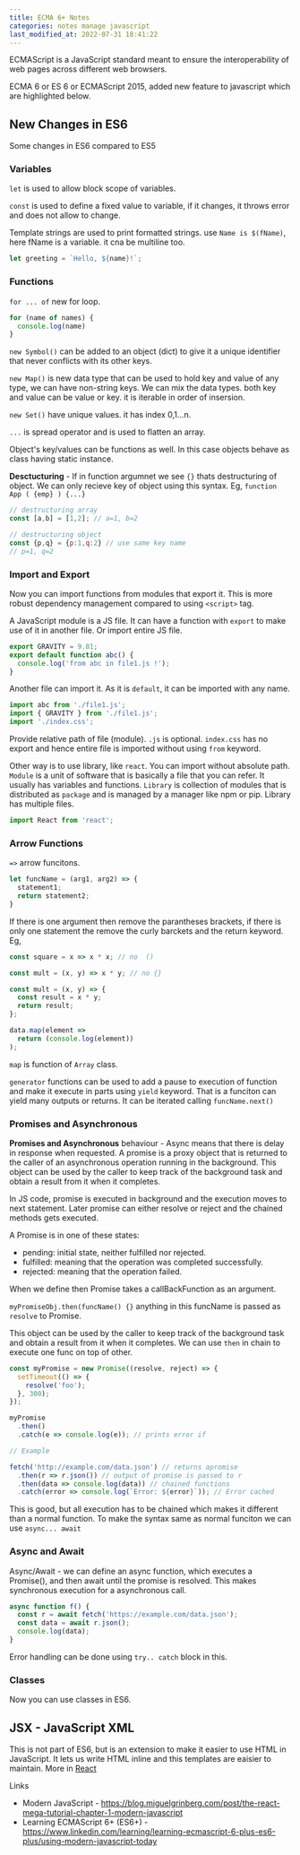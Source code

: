```yaml
---
title: ECMA 6+ Notes
categories: notes manage javascript
last_modified_at: 2022-07-31 18:41:22
---
```


ECMAScript is a JavaScript standard meant to ensure the interoperability of web pages across different web browsers.

ECMA 6 or ES 6 or ECMAScript 2015, added new feature to javascript which are highlighted below.

## New Changes in ES6

Some changes in ES6 compared to ES5

### Variables

`let` is used to allow block scope of variables.

`const` is used to define a fixed value to variable, if it changes, it throws error and does not allow to change.

Template strings are used to print formatted strings. use `Name is $(fName)`, here fName is a variable. it cna be multiline too.

```javascript
let greeting = `Hello, ${name}!`;
```

### Functions

`for ... of` new for loop.

```javascript
for (name of names) {
  console.log(name)
}
```

`new Symbol()` can be added to an object (dict) to give it a unique identifier that never conflicts with its other keys.

`new Map()` is new data type that can be used to hold key and value of any type, we can have non-string keys. We can mix the data types. both key and value can be value or key. it is iterable in order of insersion.

`new Set()` have unique values. it has index 0,1...n.

`...` is spread operator and is used to flatten an array.

Object's key/values can be functions as well. In this case objects behave as class having static instance.

**Desctucturing** - If in function argumnet we see `{}` thats destructuring of object. We can only recieve key of object using this syntax. Eg, `function App ( {emp} ) {...}`

```javascript
// destructuring array
const [a,b] = [1,2]; // a=1, b=2

// destructuring object
const {p,q} = {p:1,q:2} // use same key name
// p=1, q=2
```

### Import and Export

Now you can import functions from modules that export it. This is more robust dependency management compared to using `<script>` tag.

A JavaScript module is a JS file. It can have a function with `export` to make use of it in another file. Or import entire JS file.

```javascript
export GRAVITY = 9.81;
export default function abc() {
  console.log('from abc in file1.js !');
}
```

Another file can import it. As it is `default`, it can be imported with any name.

```javascript
import abc from './file1.js';
import { GRAVITY } from './file1.js';
import './index.css';
```

Provide relative path of file (module). `.js` is optional. `index.css` has no export and hence entire file is imported without using `from` keyword.

Other way is to use library, like `react`. You can import without absolute path. `Module` is a unit of software that is basically a file that you can refer. It usually has variables and functions. `Library` is collection of modules that is distributed as `package` and is managed by a manager like npm or pip. Library has multiple files.


```javascript
import React from 'react';
```


### Arrow Functions

`=>` arrow funcitons.

```javascript
let funcName = (arg1, arg2) => {
  statement1;
  return statement2;
}
```

If there is one argument then remove the parantheses brackets, if there is only one statement the remove the curly barckets and the return keyword. Eg,

```javascript
const square = x => x * x; // no  ()

const mult = (x, y) => x * y; // no {}

const mult = (x, y) => {
  const result = x * y;
  return result;
};

data.map(element => 
  return (console.log(element))
);

```

`map` is function of `Array` class.

`generator` functions can be used to add a pause to execution of function and make it execute in parts using `yield` keyword. That is a funciton can yield many outputs or returns. It can be iterated calling `funcName.next()`

### Promises and Asynchronous

**Promises and Asynchronous** behaviour - Async means that there is delay in response when requested. A promise is a proxy object that is returned to the caller of an asynchronous operation running in the background. This object can be used by the caller to keep track of the background task and obtain a result from it when it completes.

In JS code, promise is executed in background and the execution moves to next statement. Later promise can either resolve or reject and the chained methods gets executed.

A Promise is in one of these states:

- pending: initial state, neither fulfilled nor rejected.
- fulfilled: meaning that the operation was completed successfully.
- rejected: meaning that the operation failed.

When we define then Promise takes a callBackFunction as an argument.


`myPromiseObj.then(funcName() {}` anything in this funcName is passed as `resolve` to Promise.

This object can be used by the caller to keep track of the background task and obtain a result from it when it completes. We can use `then` in chain to execute one func on top of other.

```javascript
const myPromise = new Promise((resolve, reject) => {
  setTimeout(() => {
    resolve('foo');
  }, 300);
});

myPromise
  .then()
  .catch(e => console.log(e)); // prints error if 

// Example

fetch('http://example.com/data.json') // returns apromise
  .then(r => r.json()) // output of promise is passed to r
  .then(data => console.log(data)) // chained functions
  .catch(error => console.log(`Error: ${error}`)); // Error cached
```

This is good, but all execution has to be chained which makes it different than a normal function. To make the syntax same as normal funciton we can use `async... await`

### Async and Await

Async/Await - we can define an async function, which executes a Promise(), and then await until the promise is resolved. This makes synchronous execution for a asynchronous call.

```javascript
async function f() {
  const r = await fetch('https://example.com/data.json');
  const data = await r.json();
  console.log(data);
}
```

Error handling can be done using `try.. catch` block in this.

### Classes

Now you can use classes in ES6.

## JSX - JavaScript XML

This is not part of ES6, but is an extension to make it easier to use HTML in JavaScript. It lets us write HTML inline and this templates are eaisier to maintain. More in [React](#todo)

Links

- Modern JavaScript - <https://blog.miguelgrinberg.com/post/the-react-mega-tutorial-chapter-1-modern-javascript>
- Learning ECMAScript 6+ (ES6+) - <https://www.linkedin.com/learning/learning-ecmascript-6-plus-es6-plus/using-modern-javascript-today>
